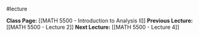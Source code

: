 #lecture 

**Class Page:** [[MATH 5500 - Introduction to Analysis II]]
**Previous Lecture:** [[MATH 5500 - Lecture 2]]
**Next Lecture:** [[MATH 5500 - Lecture 4]]